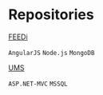 # Repositories

[FEEDi](https://github.com/shovradas/feedi)

`AngularJS` `Node.js` `MongoDB`


[UMS](https://github.com/shovradas/ums-dotnet)

`ASP.NET-MVC` `MSSQL`

